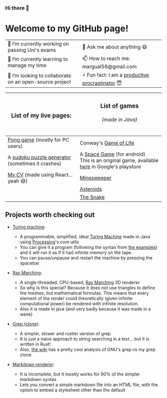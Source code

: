 ### Hi there 👋

<!--
**margual56/margual56** is a ✨ _special_ ✨ repository because its `README.md` (this file) appears on your GitHub profile.

Here are some ideas to get you started:

- 🔭 I’m currently working on ...
- 🌱 I’m currently learning ...
- 👯 I’m looking to collaborate on ...
- 🤔 I’m looking for help with ...
- 💬 Ask me about ...
- 📫 How to reach me: ...
- 😄 Pronouns: ...
- ⚡ Fun fact: ...
-->

# Welcome to my GitHub page!

<table>
  <tbody>
    <tr>
      <td>🔭 I’m currently working on passing Uni's exams</td>
      <td>💬 Ask me about anything 😄</td>
    </tr>
    <tr>
      <td>🌱 I’m currently learning to manage my time</td>
      <td>📫 How to reach me: margual56@gmail.com</td>
    </tr>
    <tr>
      <td>👯 I’m looking to collaborate on an open-source project</td>
      <td>⚡ Fun fact: I am a <a href="https://www.urbandictionary.com/define.php?term=productive%20procrastination">productive procrastinator</a> 😇</td>
    </tr>
  </tbody>
</table>

| <h3> List of my live pages: </h3> | <h3> List of games </h3> <h6>(made in Java)</h6> |
|---|---|
| [Pong game](https://margual56.github.io/pong) (mostly for PC users) | Conway's [Game of Life](https://github.com/margual56/GameOfLife) |
| A [sudoku puzzle generator](https://margual56.github.io/sudoku-generator) (sometimes it crashes)| A [Space Game](https://github.com/margual56/SpaceGame) (for android) <br/> This is an original game, available [here](https://play.google.com/store/apps/details?id=com.MarcosGutierrez.EpicFeint) in Google's playstore |
| [My CV](https://margual56.github.io/mycv) (made using React... yeah 😅) | [Minesweeper](https://github.com/margual56/Minesweeper) |
| | [Asteroids](https://github.com/margual56/Asteroids) |
| | [The Snake](https://github.com/margual56/SnakeGame) |

## Projects worth checking out
  * [Turing machine](https://github.com/margual56/TuringMachine):
     * A programmable, simplified, ideal [Turing Machine](https://en.wikipedia.org/wiki/Turing_machine) made in Java using [Processing](https://processing.org/)'s core utils
     * You can give it a program (following the syntax from [the examples](https://github.com/margual56/TuringMachine/blob/cafda932f13996d2a9adf20c2c7b9f5d74e655d5/Examples/Example1.tm)) and it will run it as if it had infinite memory on the tape.
     * You can pause/unpause and restart the machine by pressing the spacebar
    
  * [Ray Marching](https://github.com/margual56/RayMarching):
      * A single-threaded, CPU-based, [Ray Marching](https://michaelwalczyk.com/blog-ray-marching.html) 3D renderer
      * So why is this special? Because it does not use triangles to define the meshes, but mathematical formulas. This means that every element of the render could theoretically (given infinite computational power) be rendered with infinite resolution.
      * Also it is made in java (and very badly because it was made in a week)
  
  * [Grep (clone)](https://github.com/margual56/grep-clone):
      * A simpler, slower and rustier version of grep
      * It is just a naive approach to string searching in a text... but it is written in Rust!
      * Also, [the wiki](https://github.com/margual56/grep-clone/wiki/Why-slower%3F) has a pretty cool analysis of GNU's grep vs my grep clone

  * [Markdown renderer](https://github.com/margual56/Markdown-CLI):
      * It is incomplete, but it mostly works for 90% of the simpler markdown syntax
      * Lets you convert a simple markdown file into an HTML file, with the option to embed a stylesheet other than the default

